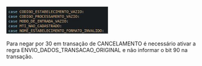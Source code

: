 ![image.png](/.attachments/image-8e44c7d0-16a4-42c0-8938-152703be96c0.png)


Para negar por 30 em transação de CANCELAMENTO é necessário ativar a regra ENVIO_DADOS_TRANSACAO_ORIGINAL e não informar o bit 90 na transação.